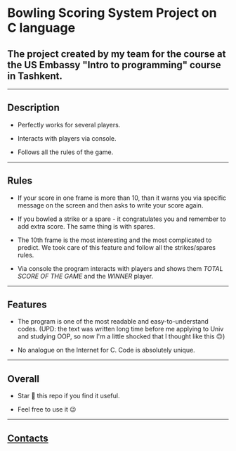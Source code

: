 # Bowling Scoring System Project on C language
## The project created by my team for the course at the US Embassy "Intro to programming" course in Tashkent. 
---

## Description 
* Perfectly works for several players. 

* Interacts with players via console. 

* Follows all the rules of the game.
---

## Rules
* If your score in one frame is more than 10, than it warns you via specific message on the screen and then asks to write your score again.
 
* If you bowled a strike or a spare - it congratulates you and remember to add extra score. The same thing is with spares.	
 
* The 10th frame is the most interesting and the most complicated to predict. We took care of this feature and follow all the strikes/spares rules. 	
 
* Via console the program interacts with players and shows them _TOTAL SCORE OF THE GAME_ and the _WINNER_ player.
---

## Features
* The program is one of the most readable and easy-to-understand codes.
(UPD: the text was written long time before me applying to Univ and studying OOP, so now I'm a little shocked that I thought like this 🙃)

* No analogue on the Internet for C. Code is absolutely unique.
---

## Overall
* Star 🌟 this repo if you find it useful.

* Feel free to use it 😉
---

## [Contacts](https://vk.com/k_tigran)

